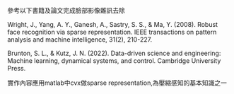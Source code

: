 參考以下書籍及論文完成臉部影像雜訊去除

Wright, J., Yang, A. Y., Ganesh, A., Sastry, S. S., & Ma, Y. (2008). Robust face recognition via sparse representation. IEEE transactions on pattern analysis and machine intelligence, 31(2), 210-227.


Brunton, S. L., & Kutz, J. N. (2022). Data-driven science and engineering: Machine learning, dynamical systems, and control. Cambridge University Press.

實作內容應用matlab中cvx做sparse representation,為壓縮感知的基本知識之一
